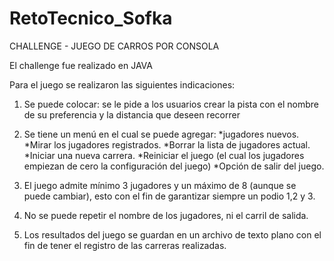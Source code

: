 # RetoTecnico_Sofka

CHALLENGE - JUEGO DE CARROS POR CONSOLA 

El challenge fue realizado en JAVA

Para el juego se realizaron las siguientes indicaciones:

1) Se puede colocar: se le pide a los usuarios crear la pista con el nombre de su preferencia y la distancia que deseen recorrer

2) Se tiene un menú en el cual se puede agregar:
   *jugadores nuevos.
   *Mirar los jugadores registrados.
   *Borrar la lista de jugadores actual.
   *Iniciar una nueva carrera.
   *Reiniciar el juego (el cual los jugadores empiezan de cero la configuración del juego)
   *Opción de salir del juego.
   
3) El juego admite mínimo 3 jugadores y un máximo de 8 (aunque se puede cambiar), esto con el fin de garantizar siempre un podio 1,2 y 3.

4) No se puede repetir el nombre de los jugadores, ni el carril de salida. 

5) Los resultados del juego se guardan en un archivo de texto plano con el fin de tener el registro de las carreras realizadas.
